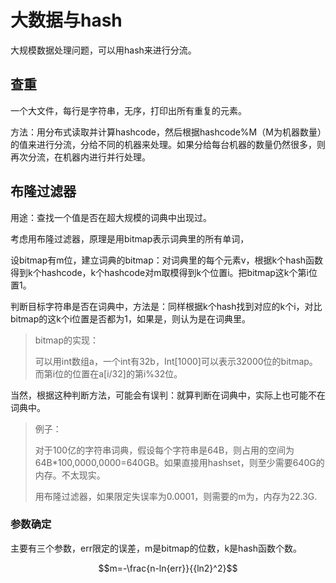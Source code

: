 # 大数据与hash

大规模数据处理问题，可以用hash来进行分流。

## 查重

一个大文件，每行是字符串，无序，打印出所有重复的元素。

方法：用分布式读取并计算hashcode，然后根据hashcode%M（M为机器数量）的值来进行分流，分给不同的机器来处理。如果分给每台机器的数量仍然很多，则再次分流，在机器内进行并行处理。

## 布隆过滤器

用途：查找一个值是否在超大规模的词典中出现过。

考虑用布隆过滤器，原理是用bitmap表示词典里的所有单词，

设bitmap有m位，建立词典的bitmap：对词典里的每个元素v，根据k个hash函数得到k个hashcode，k个hashcode对m取模得到k个位置i。把bitmap这k个第i位置1。

判断目标字符串是否在词典中，方法是：同样根据k个hash找到对应的k个i，对比bitmap的这k个i位置是否都为1，如果是，则认为是在词典里。

> bitmap的实现：
>
> 可以用int数组a，一个int有32b，Int\[1000\]可以表示32000位的bitmap。而第i位的位置在a\[i/32\]的第i%32位。

当然，根据这种判断方法，可能会有误判：就算判断在词典中，实际上也可能不在词典中。

> 例子：
>
> 对于100亿的字符串词典，假设每个字符串是64B，则占用的空间为64B\*100,0000,0000=640GB。如果直接用hashset，则至少需要640G的内存。不太现实。
>
> 用布隆过滤器，如果限定失误率为0.0001，则需要的m为，内存为22.3G.

### 参数确定

主要有三个参数，err限定的误差，m是bitmap的位数，k是hash函数个数。

$$m=-\frac{n-ln{err}}{{ln2}^2}$$



